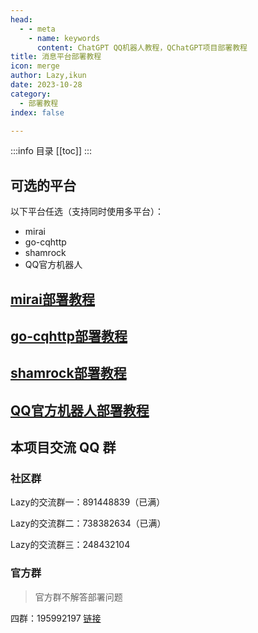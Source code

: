 ```yaml
---
head:
  - - meta
    - name: keywords
      content: ChatGPT QQ机器人教程，QChatGPT项目部署教程
title: 消息平台部署教程
icon: merge
author: Lazy,ikun
date: 2023-10-28
category:
  - 部署教程
index: false

---
```


:::info 目录
[[toc]]
:::

## 可选的平台

以下平台任选（支持同时使用多平台）：

- mirai
- go-cqhttp
- shamrock
- QQ官方机器人

## [mirai部署教程](mirai.md)

## [go-cqhttp部署教程](gocq.md)

## [shamrock部署教程](shamrock.md)

## [QQ官方机器人部署教程](official.md)

## 本项目交流 QQ 群

### 社区群

Lazy的交流群一：891448839（已满）

Lazy的交流群二：738382634（已满）

Lazy的交流群三：248432104

### 官方群

> 官方群不解答部署问题

四群：195992197 [链接](https://qm.qq.com/cgi-bin/qm/qr?_wv=1027&k=cSekvWmyezfCE4O8gXS7lSjkmPinjzpP&authKey=G4jHfz2%2BtQawxCRhn1ZRrQiI8bTvlepQubZL6F9fymFuz8jqZZ4FkYh6lhKLMCd9&noverify=0&group_code=195992197)